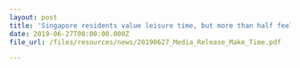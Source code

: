 ```yaml
---
layout: post
title: 'Singapore residents value leisure time, but more than half feel guilty for taking breaks'
date: 2019-06-27T00:00:00.000Z
file_url: /files/resources/news/20190627_Media_Release_Make_Time.pdf

---
```


